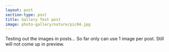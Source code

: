 ```yaml
---
layout: post
section-type: post
title: Gallery Test post
image: photo-gallery/nature/pic04.jpg
---
```


Testing out the images in posts...
So far only can use 1 image per post.
Still will not come up in preview.
